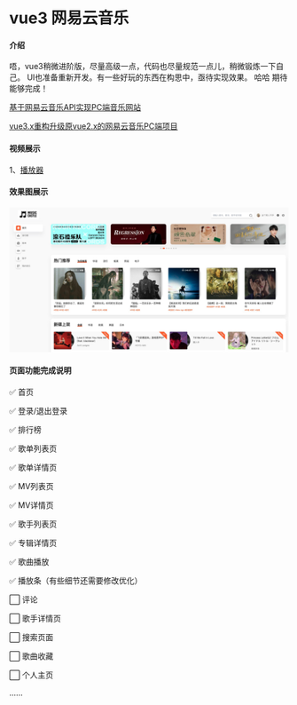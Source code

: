 # vue3 网易云音乐

#### 介绍
唔，vue3稍微进阶版，尽量高级一点，代码也尽量规范一点儿，稍微锻炼一下自己。
UI也准备重新开发。有一些好玩的东西在构思中，亟待实现效果。 哈哈  期待能够完成！

[基于网易云音乐API实现PC端音乐网站](https://gitee.com/trtst/vue_pc_music)

[vue3.x重构升级原vue2.x的网易云音乐PC端项目](https://gitee.com/trtst/vue3.x_music)


#### 视频展示

1、[播放器](https://www.bilibili.com/video/BV173411a7MR)


#### 效果图展示
![输入图片说明](20220121184612.jpg)



#### 页面功能完成说明

✅  首页 

✅  登录/退出登录

✅  排行榜

✅  歌单列表页

✅  歌单详情页

✅  MV列表页

✅  MV详情页

✅  歌手列表页

✅  专辑详情页

✅  歌曲播放

✅  播放条（有些细节还需要修改优化）

⬜️  评论

⬜️  歌手详情页

⬜️  搜索页面

⬜️  歌曲收藏

⬜️  个人主页


......
